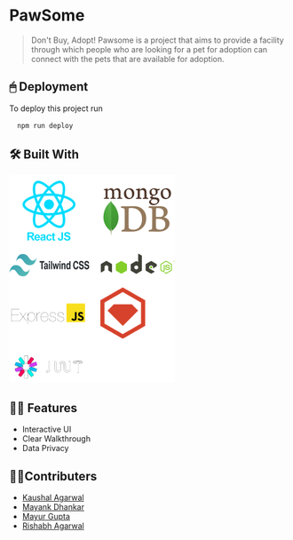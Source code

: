 
# PawSome
>Don't Buy, Adopt!
Pawsome is a project that aims to provide a facility through which people who are looking for a pet for adoption can connect with the pets that are available for adoption. 


## 🖱 Deployment

To deploy this project run

```bash
  npm run deploy
```
## 🛠 Built With
![](./src/read.png.png)
## 💪🏻 Features

- Interactive UI
- Clear Walkthrough
- Data Privacy

## 👨‍💻Contributers

- [Kaushal Agarwal](https://github.com/Kaushal-A)
- [Mayank Dhankar](https://github.com/mayankdhnkr)
- [Mayur Gupta](https://github.com/Mayur0307)
- [Rishabh Agarwal](https://github.com/Rishabhco)

